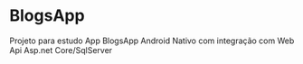 # BlogsApp
Projeto para estudo App BlogsApp Android Nativo com integração com Web Api Asp.net Core/SqlServer

